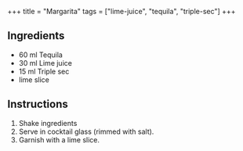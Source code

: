 +++
title = "Margarita"
tags = ["lime-juice", "tequila", "triple-sec"]
+++

## Ingredients

- 60 ml Tequila
- 30 ml Lime juice
- 15 ml Triple sec
- lime slice

## Instructions

1. Shake ingredients
2. Serve in cocktail glass (rimmed with salt).
3. Garnish with a lime slice.
